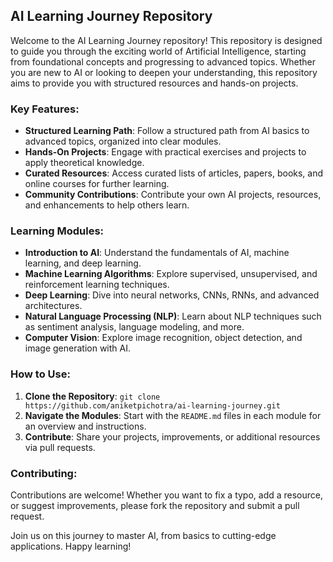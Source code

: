 ## AI Learning Journey Repository

Welcome to the AI Learning Journey repository! This repository is designed to guide you through the exciting world of Artificial Intelligence, starting from foundational concepts and progressing to advanced topics. Whether you are new to AI or looking to deepen your understanding, this repository aims to provide you with structured resources and hands-on projects.

### Key Features:
- **Structured Learning Path**: Follow a structured path from AI basics to advanced topics, organized into clear modules.
- **Hands-On Projects**: Engage with practical exercises and projects to apply theoretical knowledge.
- **Curated Resources**: Access curated lists of articles, papers, books, and online courses for further learning.
- **Community Contributions**: Contribute your own AI projects, resources, and enhancements to help others learn.

### Learning Modules:
- **Introduction to AI**: Understand the fundamentals of AI, machine learning, and deep learning.
- **Machine Learning Algorithms**: Explore supervised, unsupervised, and reinforcement learning techniques.
- **Deep Learning**: Dive into neural networks, CNNs, RNNs, and advanced architectures.
- **Natural Language Processing (NLP)**: Learn about NLP techniques such as sentiment analysis, language modeling, and more.
- **Computer Vision**: Explore image recognition, object detection, and image generation with AI.

### How to Use:
1. **Clone the Repository**: `git clone https://github.com/aniketpichotra/ai-learning-journey.git`
2. **Navigate the Modules**: Start with the `README.md` files in each module for an overview and instructions.
3. **Contribute**: Share your projects, improvements, or additional resources via pull requests.

### Contributing:
Contributions are welcome! Whether you want to fix a typo, add a resource, or suggest improvements, please fork the repository and submit a pull request.

Join us on this journey to master AI, from basics to cutting-edge applications. Happy learning!
